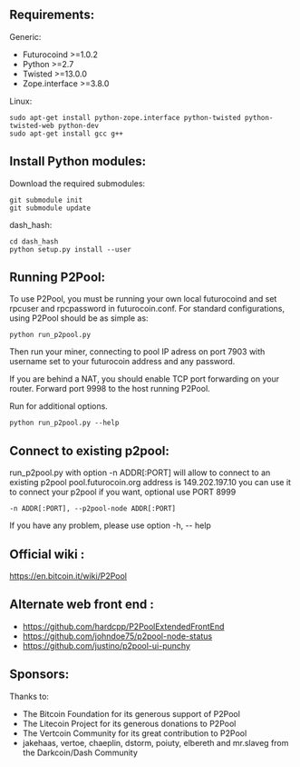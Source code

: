 Requirements:
-------------------------
Generic:

* Futurocoind >=1.0.2
* Python >=2.7
* Twisted >=13.0.0
* Zope.interface >=3.8.0

Linux:

    sudo apt-get install python-zope.interface python-twisted python-twisted-web python-dev
    sudo apt-get install gcc g++

Install Python modules:
-------------------------
Download the required submodules:

    git submodule init
    git submodule update

dash_hash:

    cd dash_hash
    python setup.py install --user

Running P2Pool:
-------------------------
To use P2Pool, you must be running your own local futurocoind and set rpcuser and rpcpassword in futurocoin.conf. For standard
configurations, using P2Pool should be as simple as:

    python run_p2pool.py

Then run your miner, connecting to pool IP adress on port 7903 with
username set to your futurocoin address and any password.

If you are behind a NAT, you should enable TCP port forwarding on your
router. Forward port 9998 to the host running P2Pool.

Run for additional options.

    python run_p2pool.py --help
    
Connect to existing p2pool:
-------------------------
run_p2pool.py with option -n ADDR[:PORT] will allow to connect to an existing p2pool
pool.futurocoin.org address is 149.202.197.10 you can use it to connect your p2pool if you want, optional use PORT 8999

	-n ADDR[:PORT], --p2pool-node ADDR[:PORT]

If you have any problem, please use option -h, -- help

Official wiki :
-------------------------
https://en.bitcoin.it/wiki/P2Pool

Alternate web front end :
-------------------------
* https://github.com/hardcpp/P2PoolExtendedFrontEnd
* https://github.com/johndoe75/p2pool-node-status
* https://github.com/justino/p2pool-ui-punchy

Sponsors:
-------------------------

Thanks to:
* The Bitcoin Foundation for its generous support of P2Pool
* The Litecoin Project for its generous donations to P2Pool
* The Vertcoin Community for its great contribution to P2Pool
* jakehaas, vertoe, chaeplin, dstorm, poiuty, elbereth  and mr.slaveg from the Darkcoin/Dash Community
